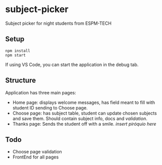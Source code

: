 # subject-picker
Subject picker for night students from ESPM-TECH

## Setup
```
npm install
npm start
```
If using VS Code, you can start the application in the debug tab.

## Structure
Application has three main pages:
- Home page: displays welcome messages, has field meant to fill with student ID sending to Choose page.
- Choose page: has subject table, student can update chosen subjects and save them. Should contain subject info, docs and *validation*.
- Thanks page: Sends the student off with a smile. *insert piróquio here*


## Todo
- Choose page validation
- FrontEnd for all pages